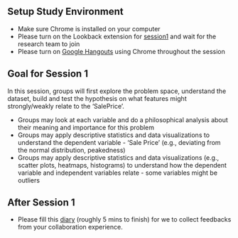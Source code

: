 ## Setup Study Environment

- Make sure Chrome is installed on your computer
- Please turn on the Lookback extension for [session1](https://participate.lookback.io/YuaArP?live) and wait for the research team to join
- Please turn on [Google Hangouts]() using Chrome throughout the session

## Goal for Session 1

In this session, groups will first explore the problem space, understand the dataset, build and test the hypothesis on what features might strongly/weakly relate to the ‘SalePrice’. 

- Groups may look at each variable and do a philosophical analysis about their meaning and importance for this problem
- Groups may apply descriptive statistics and data visualizations to understand the dependent variable - ‘Sale Price’ (e.g., deviating from the normal distribution, peakedness)
- Groups may apply descriptive statistics and data visualizations (e.g., scatter plots, heatmaps, histograms) to understand how the dependent variable and independent variables relate - some variables might be outliers

## After Session 1

- Please fill this [diary](https://umich.qualtrics.com/jfe/form/SV_74LHSKuYrkvPP9z) (roughly 5 mins to finish) for we to collect feedbacks from your collaboration experience.